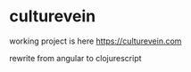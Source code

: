 # culturevein

working project is here https://culturevein.com

rewrite from angular to clojurescript 
